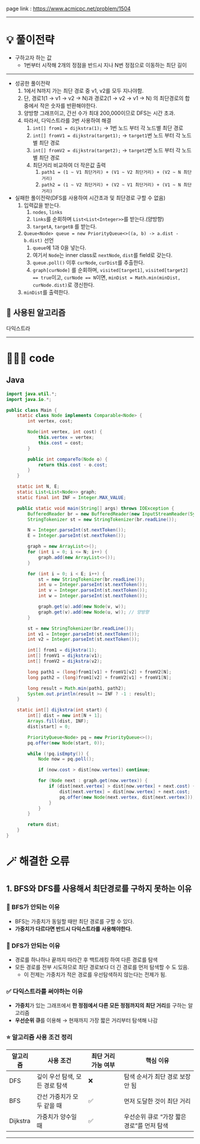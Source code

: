 page link : https://www.acmicpc.net/problem/1504

---

# 💡 풀이전략
- 구하고자 하는 값
    - 1번부터 시작해 2개의 정점을 반드시 지나 N번 정점으로 이동하는 최단 길이

---

- 성공한 풀이전략
    1. 1에서 N까지 가는 최단 경로 중 v1, v2를 모두 지나야함.
    2. 단, 경로1(1 → v1 → v2 → N)과 경로2(1 → v2 → v1 → N) 의 최단경로의 합 중에서 작은 숫자를 반환해야한다.
    3. 양방향 그래프이고, 간선 수가 최대 200,000이므로 DFS는 시간 초과.
    4. 따라서, 다익스트라를 3번 사용하여 해결
        1. `int[] from1 = dijkstra(1);` → 1번 노드 부터 각 노드별 최단 경로
        2. `int[] fromV1 = dijkstra(target1);` → `target1`번 노드 부터 각 노드별 최단 경로
        3. `int[] fromV2 = dijkstra(target2);` → `target2`번 노드 부터 각 노드별 최단 경로
        4. 최단거리 비교하여 더 작은값 출력
            1. `path1 = (1 ~ V1 최단거리) + (V1 ~ V2 최단거리) + (V2 ~ N 최단거리)`
            2. `path2 = (1 ~ V2 최단거리) + (V2 ~ V1 최단거리) + (V1 ~ N 최단거리)`
- 실패한 풀이전략(DFS를 사용하여 시간초과 및 최단경로 구할 수 없음)
    1. 입력값을 받는다.
        1. `nodes`, `links`
        2. `links`를 순회하며 `List<List<Integer>>`를 받는다.(양방향)
        3. `targetA`, `targetB` 를 받는다.
    2. `Queue<Node> queue = new PriorityQueue<>((a, b) -> a.dist - b.dist)` 선언
        1. `queue`에 1과 0을 넣는다.
        2. 여기서 `Node`는 inner class로 `nextNode`, `dist`를 field로 갖는다.
        3. `queue.poll()` 이후 `curNode`, `curDist`를 추출한다.
        4. `graph[curNode]` 를 순회하며, `visited[target1]`, `visited[target2] == true`이고, `curNode == N`이면, `minDist = Math.min(minDist, curNode.dist)`로 갱신한다.
    3. `minDist`를 출력한다.

## 🎨 사용된 알고리즘
다익스트라

---

# 🧑🏻‍💻 code

## Java

```java
import java.util.*;
import java.io.*;

public class Main {
    static class Node implements Comparable<Node> {
        int vertex, cost;

        Node(int vertex, int cost) {
            this.vertex = vertex;
            this.cost = cost;
        }

        public int compareTo(Node o) {
            return this.cost - o.cost;
        }
    }

    static int N, E;
    static List<List<Node>> graph;
    static final int INF = Integer.MAX_VALUE;

    public static void main(String[] args) throws IOException {
        BufferedReader br = new BufferedReader(new InputStreamReader(System.in));
        StringTokenizer st = new StringTokenizer(br.readLine());

        N = Integer.parseInt(st.nextToken());
        E = Integer.parseInt(st.nextToken());

        graph = new ArrayList<>();
        for (int i = 0; i <= N; i++) {
            graph.add(new ArrayList<>());
        }

        for (int i = 0; i < E; i++) {
            st = new StringTokenizer(br.readLine());
            int u = Integer.parseInt(st.nextToken());
            int v = Integer.parseInt(st.nextToken());
            int w = Integer.parseInt(st.nextToken());

            graph.get(u).add(new Node(v, w));
            graph.get(v).add(new Node(u, w)); // 양방향
        }

        st = new StringTokenizer(br.readLine());
        int v1 = Integer.parseInt(st.nextToken());
        int v2 = Integer.parseInt(st.nextToken());

        int[] from1 = dijkstra(1);
        int[] fromV1 = dijkstra(v1);
        int[] fromV2 = dijkstra(v2);

        long path1 = (long)from1[v1] + fromV1[v2] + fromV2[N];
        long path2 = (long)from1[v2] + fromV2[v1] + fromV1[N];

        long result = Math.min(path1, path2);
        System.out.println(result >= INF ? -1 : result);
    }

    static int[] dijkstra(int start) {
        int[] dist = new int[N + 1];
        Arrays.fill(dist, INF);
        dist[start] = 0;

        PriorityQueue<Node> pq = new PriorityQueue<>();
        pq.offer(new Node(start, 0));

        while (!pq.isEmpty()) {
            Node now = pq.poll();

            if (now.cost > dist[now.vertex]) continue;

            for (Node next : graph.get(now.vertex)) {
                if (dist[next.vertex] > dist[now.vertex] + next.cost) {
                    dist[next.vertex] = dist[now.vertex] + next.cost;
                    pq.offer(new Node(next.vertex, dist[next.vertex]));
                }
            }
        }

        return dist;
    }
}
```

# 🪄 해결한 오류

## 1. BFS와 DFS를 사용해서 최단경로를 구하지 못하는 이유

### **📌 BFS가 안되는 이유**

- BFS는 가중치가 동일할 때만 최단 경로를 구할 수 있다.
- **가중치가 다르다면 반드시 다익스트라를 사용해야한다.**

### **📌 DFS가 안되는 이유**

- 경로를 하나하나 끝까지 따라간 후 백트레킹 하여 다른 경로를 탐색
- 모든 경로를 전부 시도하므로 최단 경로보다 더 긴 경로를 먼저 탐색할 수 도 있음.
    - 이 전제는 가중치가 적은 경로를 우선탐색하지 않는다는 전제가 됨.

### ✅ **다익스트라를 써야하는 이유**

- **가중치**가 있는 그래프에서 **한 정점에서 다른 모든 정점까지의 최단 거리**를 구하는 알고리즘
- **우선순위 큐**를 이용해 → 현재까지 가장 짧은 거리부터 탐색해 나감

### ⭐ **알고리즘 사용 조건 정리**

| **알고리즘** | **사용 조건** | **최단 거리 가능 여부** | **핵심 이유** |
| --- | --- | --- | --- |
| DFS | 깊이 우선 탐색, 모든 경로 탐색 | ❌ | 탐색 순서가 최단 경로 보장 안 됨 |
| BFS | 간선 가중치가 모두 같을 때 | ✅ | 먼저 도달한 것이 최단 거리 |
| Dijkstra | 가중치가 양수일 때 | ✅ | 우선순위 큐로 “가장 짧은 경로”를 먼저 탐색 |

---
